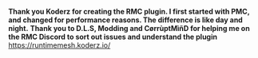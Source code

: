 **Thank you Koderz for creating the RMC plugin. I first started with PMC, and changed for performance reasons. The difference is like day and night.**
**Thank you to D.L.S, Modding and CørrùptMìñD for helping me on the RMC Discord to sort out issues and understand the plugin**
https://runtimemesh.koderz.io/